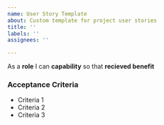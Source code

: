 ```yaml
---
name: User Story Template
about: Custom template for project user stories
title: ''
labels: ''
assignees: ''

---
```


As a **role** I can **capability** so that **recieved benefit**

### Acceptance Criteria
- Criteria 1
- Criteria 2
- Criteria 3
